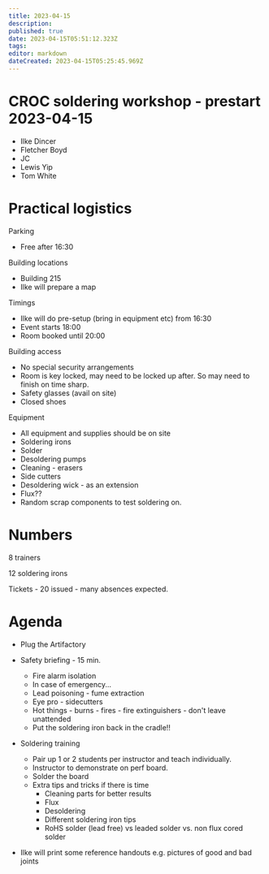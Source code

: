 ```yaml
---
title: 2023-04-15
description: 
published: true
date: 2023-04-15T05:51:12.323Z
tags: 
editor: markdown
dateCreated: 2023-04-15T05:25:45.969Z
---
```


# CROC soldering workshop - prestart 2023-04-15

* Ilke Dincer
* Fletcher Boyd
* JC
* Lewis Yip
* Tom White

# Practical logistics

Parking
* Free after 16:30

Building locations
* Building 215
* Ilke will prepare a map

Timings
* Ilke will do pre-setup (bring in equipment etc) from 16:30
* Event starts 18:00
* Room booked until 20:00

Building access
* No special security arrangements
* Room is key locked, may need to be locked up after. So may need to finish on time sharp.
* Safety glasses (avail on site)
* Closed shoes

Equipment
* All equipment and supplies should be on site
* Soldering irons
* Solder
* Desoldering pumps
* Cleaning - erasers
* Side cutters
* Desoldering wick - as an extension
* Flux??
* Random scrap components to test soldering on.

# Numbers

8 trainers

12 soldering irons

Tickets - 20 issued - many absences expected.

# Agenda

* Plug the Artifactory

* Safety briefing - 15 min.
  * Fire alarm isolation
  * In case of emergency...
  * Lead poisoning - fume extraction
  * Eye pro - sidecutters
  * Hot things - burns - fires - fire extinguishers - don't leave unattended
  * Put the soldering iron back in the cradle!!

* Soldering training
  * Pair up 1 or 2 students per instructor and teach individually.
  * Instructor to demonstrate on perf board.
  * Solder the board
  * Extra tips and tricks if there is time
    * Cleaning parts for better results
    * Flux
    * Desoldering
    * Different soldering iron tips
    * RoHS solder (lead free) vs leaded solder vs. non flux cored solder
  
* Ilke will print some reference handouts e.g. pictures of good and bad joints